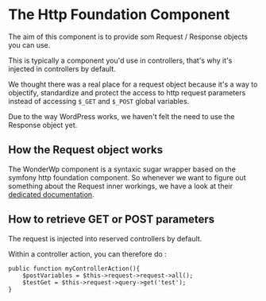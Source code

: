 # The Http Foundation Component


The aim of this component is to provide som Request / Response objects you can use.

This is typically a component you'd use in controllers, that's why it's injected in controllers by default.

We thought there was a real place for a request object because it's a way to objectify, standardize and protect the access to http request parameters instead of accessing `$_GET` and `$_POST` global variables.

Due to the way WordPress works, we haven't felt the need to use the Response object yet.

## How the Request object works

The WonderWp component is a syntaxic sugar wrapper based on the symfony http foundation component. So whenever we want to figure out something about the Request inner workings, we have a look at their [dedicated documentation](http://symfony.com/doc/current/components/http_foundation.html#accessing-request-data).

## How to retrieve GET or POST parameters

The request is injected into reserved controllers by default.

Within a controller action, you can therefore do :

```
public function myControllerAction(){
	$postVariables = $this->request->request->all();
	$testGet = $this->request->query->get('test');
}
```